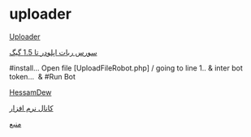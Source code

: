 # uploader
[Uploader](http://telegram.me/Cyber_Sat)

[سورس ربات اپلودر تا 1.5 گیگ](https://github.com/hsamdew/uploader)


#install...
Open file [UploadFileRobot.php] / going to line 1..
& inter bot token...  & #Run Bot


[HessamDew](http://telegram.me/hsmdewx3)

[کانال نرم افزار](http://telegram.me/Cyber_Sat)

[منبع](https://telegram.me/mosidevbot)
